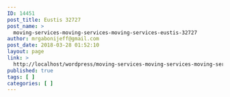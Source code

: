 ```yaml
---
ID: 14451
post_title: Eustis 32727
post_name: >
  moving-services-moving-services-moving-services-eustis-32727
author: mrgabonijeff@gmail.com
post_date: 2018-03-28 01:52:10
layout: page
link: >
  http://localhost/wordpress/moving-services-moving-services-moving-services-eustis-32727/
published: true
tags: [ ]
categories: [ ]
---
```

